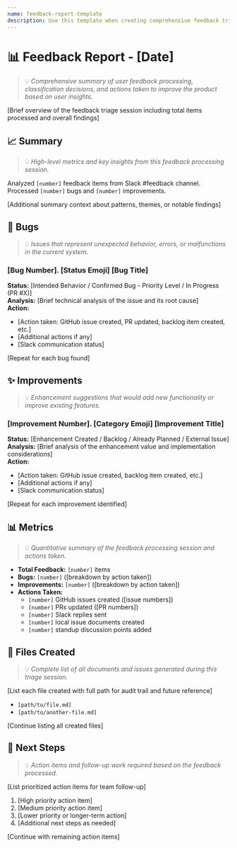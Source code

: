 ```yaml
---
name: feedback-report-template
description: Use this template when creating comprehensive feedback triage reports after processing user feedback from Slack channels
---
```


# 📊 Feedback Report - [Date]

> 💡 *Comprehensive summary of user feedback processing, classification decisions, and actions taken to improve the product based on user insights.*

[Brief overview of the feedback triage session including total items processed and overall findings]

## 📈 Summary
> 💡 *High-level metrics and key insights from this feedback processing session.*

Analyzed `[number]` feedback items from Slack #feedback channel. Processed `[number]` bugs and `[number]` improvements.

[Additional summary context about patterns, themes, or notable findings]

## 🐛 Bugs
> 💡 *Issues that represent unexpected behavior, errors, or malfunctions in the current system.*

### [Bug Number]. [Status Emoji] [Bug Title]
**Status:** [Intended Behavior / Confirmed Bug - Priority Level / In Progress (PR #X)]  
**Analysis:** [Brief technical analysis of the issue and its root cause]  
**Action:** 
- [Action taken: GitHub issue created, PR updated, backlog item created, etc.]
- [Additional actions if any]
- [Slack communication status]

[Repeat for each bug found]

## ✨ Improvements
> 💡 *Enhancement suggestions that would add new functionality or improve existing features.*

### [Improvement Number]. [Category Emoji] [Improvement Title]
**Status:** [Enhancement Created / Backlog / Already Planned / External Issue]  
**Analysis:** [Brief analysis of the enhancement value and implementation considerations]  
**Action:** 
- [Action taken: GitHub issue created, backlog item created, etc.]
- [Additional actions if any]
- [Slack communication status]

[Repeat for each improvement identified]

## 📊 Metrics
> 💡 *Quantitative summary of the feedback processing session and actions taken.*

- **Total Feedback:** `[number]` items
- **Bugs:** `[number]` ([breakdown by action taken])
- **Improvements:** `[number]` ([breakdown by action taken])
- **Actions Taken:** 
  - `[number]` GitHub issues created ([issue numbers])
  - `[number]` PRs updated ([PR numbers])
  - `[number]` Slack replies sent
  - `[number]` local issue documents created
  - `[number]` standup discussion points added

## 📁 Files Created
> 💡 *Complete list of all documents and issues generated during this triage session.*

[List each file created with full path for audit trail and future reference]
- `[path/to/file.md]`
- `[path/to/another-file.md]`

[Continue listing all created files]

## 🎯 Next Steps
> 💡 *Action items and follow-up work required based on the feedback processed.*

[List prioritized action items for team follow-up]

1. [High priority action item]
2. [Medium priority action item]  
3. [Lower priority or longer-term action]
4. [Additional next steps as needed]

[Continue with remaining action items]
